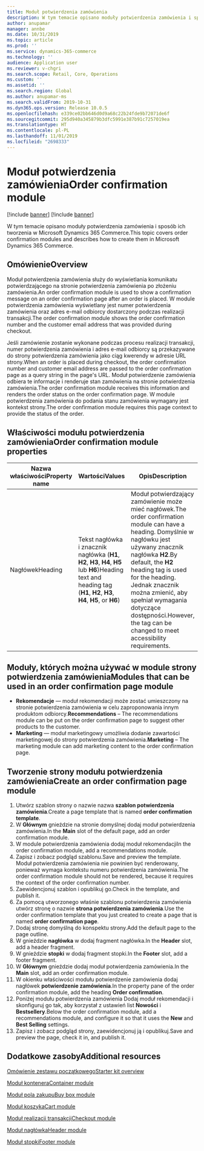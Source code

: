 ```yaml
---
title: Moduł potwierdzenia zamówienia
description: W tym temacie opisano moduły potwierdzenia zamówienia i sposób ich tworzenia w Microsoft Dynamics 365 Commerce.
author: anupamar
manager: annbe
ms.date: 10/31/2019
ms.topic: article
ms.prod: ''
ms.service: dynamics-365-commerce
ms.technology: ''
audience: Application user
ms.reviewer: v-chgri
ms.search.scope: Retail, Core, Operations
ms.custom: ''
ms.assetid: ''
ms.search.region: Global
ms.author: anupamar-ms
ms.search.validFrom: 2019-10-31
ms.dyn365.ops.version: Release 10.0.5
ms.openlocfilehash: e339ce02bb646d0d9a68c22b24fde9b72071de6f
ms.sourcegitcommit: 295d940a345879b3dfc5991e387b91c7257019ea
ms.translationtype: HT
ms.contentlocale: pl-PL
ms.lasthandoff: 11/01/2019
ms.locfileid: "2698333"
---
```

# <a name="order-confirmation-module"></a><span data-ttu-id="3e51b-103">Moduł potwierdzenia zamówienia</span><span class="sxs-lookup"><span data-stu-id="3e51b-103">Order confirmation module</span></span>

[!include [banner](includes/preview-banner.md)]
[!include [banner](includes/banner.md)]

<span data-ttu-id="3e51b-104">W tym temacie opisano moduły potwierdzenia zamówienia i sposób ich tworzenia w Microsoft Dynamics 365 Commerce.</span><span class="sxs-lookup"><span data-stu-id="3e51b-104">This topic covers order confirmation modules and describes how to create them in Microsoft Dynamics 365 Commerce.</span></span>

## <a name="overview"></a><span data-ttu-id="3e51b-105">Omówienie</span><span class="sxs-lookup"><span data-stu-id="3e51b-105">Overview</span></span>

<span data-ttu-id="3e51b-106">Moduł potwierdzenia zamówienia służy do wyświetlania komunikatu potwierdzającego na stronie potwierdzenia zamówienia po złożeniu zamówienia.</span><span class="sxs-lookup"><span data-stu-id="3e51b-106">An order confirmation module is used to show a confirmation message on an order confirmation page after an order is placed.</span></span> <span data-ttu-id="3e51b-107">W module potwierdzenia zamówienia wyświetlany jest numer potwierdzenia zamówienia oraz adres e-mail odbiorcy dostarczony podczas realizacji transakcji.</span><span class="sxs-lookup"><span data-stu-id="3e51b-107">The order confirmation module shows the order confirmation number and the customer email address that was provided during checkout.</span></span>

<span data-ttu-id="3e51b-108">Jeśli zamówienie zostanie wykonane podczas procesu realizacji transakcji, numer potwierdzenia zamówienia i adres e-mail odbiorcy są przekazywane do strony potwierdzenia zamówienia jako ciąg kwerendy w adresie URL strony.</span><span class="sxs-lookup"><span data-stu-id="3e51b-108">When an order is placed during checkout, the order confirmation number and customer email address are passed to the order confirmation page as a query string in the page's URL.</span></span> <span data-ttu-id="3e51b-109">Moduł potwierdzenie zamówienia odbiera te informacje i renderuje stan zamówienia na stronie potwierdzenia zamówienia.</span><span class="sxs-lookup"><span data-stu-id="3e51b-109">The order confirmation module receives this information and renders the order status on the order confirmation page.</span></span> <span data-ttu-id="3e51b-110">W module potwierdzenia zamówienia do podania stanu zamówienia wymagany jest kontekst strony.</span><span class="sxs-lookup"><span data-stu-id="3e51b-110">The order confirmation module requires this page context to provide the status of the order.</span></span>

## <a name="order-confirmation-module-properties"></a><span data-ttu-id="3e51b-111">Właściwości modułu potwierdzenia zamówienia</span><span class="sxs-lookup"><span data-stu-id="3e51b-111">Order confirmation module properties</span></span>

| <span data-ttu-id="3e51b-112">Nazwa właściwości</span><span class="sxs-lookup"><span data-stu-id="3e51b-112">Property name</span></span> | <span data-ttu-id="3e51b-113">Wartości</span><span class="sxs-lookup"><span data-stu-id="3e51b-113">Values</span></span> | <span data-ttu-id="3e51b-114">Opis</span><span class="sxs-lookup"><span data-stu-id="3e51b-114">Description</span></span> |
|---------------|--------|-------------|
| <span data-ttu-id="3e51b-115">Nagłówek</span><span class="sxs-lookup"><span data-stu-id="3e51b-115">Heading</span></span>       | <span data-ttu-id="3e51b-116">Tekst nagłówka i znacznik nagłówka (**H1**, **H2**, **H3**, **H4**, **H5** lub **H6**)</span><span class="sxs-lookup"><span data-stu-id="3e51b-116">Heading text and heading tag (**H1**, **H2**, **H3**, **H4**, **H5**, or **H6**)</span></span> | <span data-ttu-id="3e51b-117">Moduł potwierdzający zamówienie może mieć nagłówek.</span><span class="sxs-lookup"><span data-stu-id="3e51b-117">The order confirmation module can have a heading.</span></span> <span data-ttu-id="3e51b-118">Domyślnie w nagłówku jest używany znacznik nagłówka **H2**.</span><span class="sxs-lookup"><span data-stu-id="3e51b-118">By default, the **H2** heading tag is used for the heading.</span></span> <span data-ttu-id="3e51b-119">Jednak znacznik można zmienić, aby spełniał wymagania dotyczące dostępności.</span><span class="sxs-lookup"><span data-stu-id="3e51b-119">However, the tag can be changed to meet accessibility requirements.</span></span> |

## <a name="modules-that-can-be-used-in-an-order-confirmation-page-module"></a><span data-ttu-id="3e51b-120">Moduły, których można używać w module strony potwierdzenia zamówienia</span><span class="sxs-lookup"><span data-stu-id="3e51b-120">Modules that can be used in an order confirmation page module</span></span> 

- <span data-ttu-id="3e51b-121">**Rekomendacje** — moduł rekomendacji może zostać umieszczony na stronie potwierdzenia zamówienia w celu zaproponowania innym produktom odbiorcy.</span><span class="sxs-lookup"><span data-stu-id="3e51b-121">**Recommendations** – The recommendations module can be put on the order confirmation page to suggest other products to the customer.</span></span>
- <span data-ttu-id="3e51b-122">**Marketing** — moduł marketingowy umożliwia dodanie zawartości marketingowej do strony potwierdzenia zamówienia.</span><span class="sxs-lookup"><span data-stu-id="3e51b-122">**Marketing** – The marketing module can add marketing content to the order confirmation page.</span></span>

## <a name="create-an-order-confirmation-page-module"></a><span data-ttu-id="3e51b-123">Tworzenie strony modułu potwierdzenia zamówienia</span><span class="sxs-lookup"><span data-stu-id="3e51b-123">Create an order confirmation page module</span></span>

1. <span data-ttu-id="3e51b-124">Utwórz szablon strony o nazwie nazwa **szablon potwierdzenia zamówienia**.</span><span class="sxs-lookup"><span data-stu-id="3e51b-124">Create a page template that is named **order confirmation template**.</span></span>
1. <span data-ttu-id="3e51b-125">W **Głównym** gnieździe na stronie domyślnej dodaj moduł potwierdzenia zamówienia.</span><span class="sxs-lookup"><span data-stu-id="3e51b-125">In the **Main** slot of the default page, add an order confirmation module.</span></span>
1. <span data-ttu-id="3e51b-126">W module potwierdzenia zamówienia dodaj moduł rekomendacji</span><span class="sxs-lookup"><span data-stu-id="3e51b-126">In the order confirmation module, add a recommendations module.</span></span>
1. <span data-ttu-id="3e51b-127">Zapisz i zobacz podgląd szablonu.</span><span class="sxs-lookup"><span data-stu-id="3e51b-127">Save and preview the template.</span></span> <span data-ttu-id="3e51b-128">Moduł potwierdzenia zamówienia nie powinien być renderowany, ponieważ wymaga kontekstu numeru potwierdzenia zamówienia.</span><span class="sxs-lookup"><span data-stu-id="3e51b-128">The order confirmation module should not be rendered, because it requires the context of the order confirmation number.</span></span>
1. <span data-ttu-id="3e51b-129">Zaewidencjonuj szablon i opublikuj go.</span><span class="sxs-lookup"><span data-stu-id="3e51b-129">Check in the template, and publish it.</span></span>
1. <span data-ttu-id="3e51b-130">Za pomocą utworzonego właśnie szablonu potwierdzenia zamówienia utwórz stronę o nazwie **strona potwierdzenia zamówienia**.</span><span class="sxs-lookup"><span data-stu-id="3e51b-130">Use the order confirmation template that you just created to create a page that is named **order confirmation page**.</span></span>
1. <span data-ttu-id="3e51b-131">Dodaj stronę domyślną do konspektu strony.</span><span class="sxs-lookup"><span data-stu-id="3e51b-131">Add the default page to the page outline.</span></span>
1. <span data-ttu-id="3e51b-132">W gnieździe **nagłówka** w dodaj fragment nagłówka.</span><span class="sxs-lookup"><span data-stu-id="3e51b-132">In the **Header** slot, add a header fragment.</span></span>
1. <span data-ttu-id="3e51b-133">W gnieździe **stopki** w dodaj fragment stopki.</span><span class="sxs-lookup"><span data-stu-id="3e51b-133">In the **Footer** slot, add a footer fragment.</span></span>
1. <span data-ttu-id="3e51b-134">W **Głównym** gnieździe dodaj moduł potwierdzenia zamówienia.</span><span class="sxs-lookup"><span data-stu-id="3e51b-134">In the **Main** slot, add an order confirmation module.</span></span>
1. <span data-ttu-id="3e51b-135">W okienku właściwości modułu potwierdzenie zamówienia dodaj nagłówek **potwierdzenie zamówienia**.</span><span class="sxs-lookup"><span data-stu-id="3e51b-135">In the property pane of the order confirmation module, add the heading **Order confirmation**.</span></span>
1. <span data-ttu-id="3e51b-136">Poniżej modułu potwierdzenia zamówienia Dodaj moduł rekomendacji i skonfiguruj go tak, aby korzystał z ustawień list **Nowości** i **Bestsellery**.</span><span class="sxs-lookup"><span data-stu-id="3e51b-136">Below the order confirmation module, add a recommendations module, and configure it so that it uses the **New** and **Best Selling** settings.</span></span>
1. <span data-ttu-id="3e51b-137">Zapisz i zobacz podgląd strony, zaewidencjonuj ją i opublikuj.</span><span class="sxs-lookup"><span data-stu-id="3e51b-137">Save and preview the page, check it in, and publish it.</span></span>

## <a name="additional-resources"></a><span data-ttu-id="3e51b-138">Dodatkowe zasoby</span><span class="sxs-lookup"><span data-stu-id="3e51b-138">Additional resources</span></span>

[<span data-ttu-id="3e51b-139">Omówienie zestawu początkowego</span><span class="sxs-lookup"><span data-stu-id="3e51b-139">Starter kit overview</span></span>](starter-kit-overview.md)

[<span data-ttu-id="3e51b-140">Moduł kontenera</span><span class="sxs-lookup"><span data-stu-id="3e51b-140">Container module</span></span>](add-container-module.md)

[<span data-ttu-id="3e51b-141">Moduł pola zakupu</span><span class="sxs-lookup"><span data-stu-id="3e51b-141">Buy box module</span></span>](add-buy-box.md)

[<span data-ttu-id="3e51b-142">Moduł koszyka</span><span class="sxs-lookup"><span data-stu-id="3e51b-142">Cart module</span></span>](add-cart-module.md)

[<span data-ttu-id="3e51b-143">Moduł realizacji transakcji</span><span class="sxs-lookup"><span data-stu-id="3e51b-143">Checkout module</span></span>](add-checkout-module.md)

[<span data-ttu-id="3e51b-144">Moduł nagłówka</span><span class="sxs-lookup"><span data-stu-id="3e51b-144">Header module</span></span>](author-header-module.md)

[<span data-ttu-id="3e51b-145">Moduł stopki</span><span class="sxs-lookup"><span data-stu-id="3e51b-145">Footer module</span></span>](author-footer-module.md)

